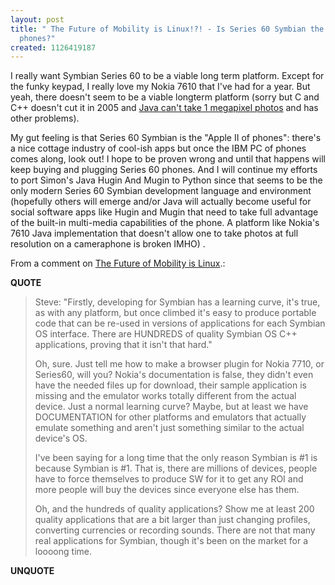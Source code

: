 ```yaml
---
layout: post
title: " The Future of Mobility is Linux!?! - Is Series 60 Symbian the Apple II of
  phones?"
created: 1126419187
---
```

<p>I really want Symbian Series 60 to be a viable long term platform. Except for the funky keypad, I really love my Nokia 7610 that I've had for a year. But yeah, there doesn't seem to be a viable longterm platform (sorry but C and C++ doesn't cut it in 2005 and <a href="http://www.rolandtanglao.com/archives/2005/07/21/charlie_schick_help_us_fix_huginandmugin_to_take_1_megapixel_pics_and_i_will_praise_java">Java can't take 1 megapixel photos</a> and has other problems).</p> 
<p>My gut feeling is that Series 60 Symbian is the "Apple II of phones": there's a nice cottage industry of cool-ish apps but once the IBM PC of phones comes along, look out! I hope to be proven wrong and until that happens will keep buying and plugging Series 60 phones. And I will continue my efforts to port Simon's Java Hugin And Mugin to Python since that seems to be the only modern Series 60 Symbian development language and environment (hopefully others will emerge and/or Java will actually become useful for social software apps like Hugin and Mugin that need to take full advantage of the built-in multi-media capabilities of the phone. A platform like Nokia's 7610 Java implementation that doesn't allow one to take photos at full resolution on a cameraphone is broken IMHO) .
</p>
<p>From a comment on <a href="http://www.russellbeattie.com/notebook/1008610.html#1018841">The Future of Mobility is Linux</a>.:</p>
<p><b>QUOTE</b></p><blockquote><p>Steve: "Firstly, developing for Symbian has a learning curve, it's true, as with any platform, but once climbed it's easy to produce portable code that can be re-used in versions of applications for each Symbian OS interface. There are HUNDREDS of quality Symbian OS C++ applications, proving that it isn't that hard."
</p>
<p>Oh, sure. Just tell me how to make a browser plugin for Nokia 7710, or Series60, will you? Nokia's documentation is false, they didn't even have the needed files up for download, their sample application is missing and the emulator works totally different from the actual device. Just a normal learning curve? Maybe, but at least we have DOCUMENTATION for other platforms and emulators that actually emulate something and aren't just something similar to the actual device's OS.
</p>
<p>I've been saying for a long time that the only reason Symbian is #1 is because Symbian is #1. That is, there are millions of devices, people have to force themselves to produce SW for it to get any ROI and more people will buy the devices since everyone else has them.
</p>
<p>Oh, and the hundreds of quality applications? Show me at least 200 quality applications that are a bit larger than just changing profiles, converting currencies or recording sounds. There are not that many real applications for Symbian, though it's been on the market for a loooong time.</p></blockquote><p><b>UNQUOTE</b></p>



